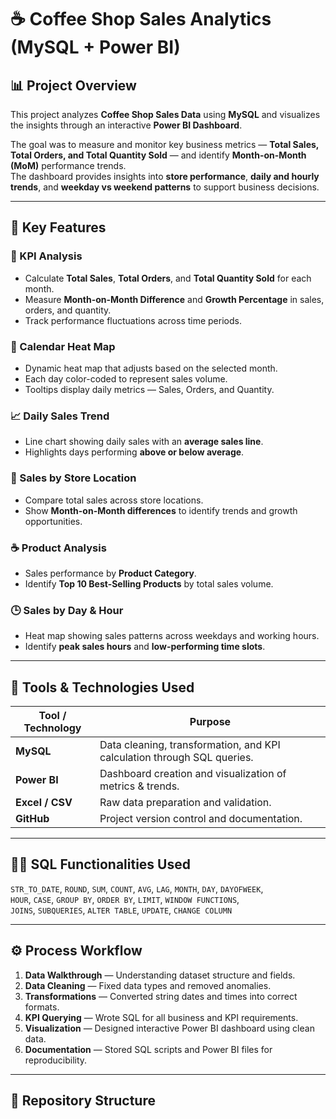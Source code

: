 # ☕ Coffee Shop Sales Analytics (MySQL + Power BI)

## 📊 Project Overview  
This project analyzes **Coffee Shop Sales Data** using **MySQL** and visualizes the insights through an interactive **Power BI Dashboard**.  

The goal was to measure and monitor key business metrics — **Total Sales, Total Orders, and Total Quantity Sold** — and identify **Month-on-Month (MoM)** performance trends.  
The dashboard provides insights into **store performance**, **daily and hourly trends**, and **weekday vs weekend patterns** to support business decisions.

---

## 🎯 Key Features  

### 🧮 KPI Analysis
- Calculate **Total Sales**, **Total Orders**, and **Total Quantity Sold** for each month.  
- Measure **Month-on-Month Difference** and **Growth Percentage** in sales, orders, and quantity.  
- Track performance fluctuations across time periods.

### 📅 Calendar Heat Map
- Dynamic heat map that adjusts based on the selected month.  
- Each day color-coded to represent sales volume.  
- Tooltips display daily metrics — Sales, Orders, and Quantity.

### 📈 Daily Sales Trend
- Line chart showing daily sales with an **average sales line**.  
- Highlights days performing **above or below average**.

### 🏬 Sales by Store Location
- Compare total sales across store locations.  
- Show **Month-on-Month differences** to identify trends and growth opportunities.

### ☕ Product Analysis
- Sales performance by **Product Category**.  
- Identify **Top 10 Best-Selling Products** by total sales volume.

### 🕒 Sales by Day & Hour
- Heat map showing sales patterns across weekdays and working hours.  
- Identify **peak sales hours** and **low-performing time slots**.

---

## 🧰 Tools & Technologies Used  

| Tool / Technology | Purpose |
|--------------------|----------|
| **MySQL** | Data cleaning, transformation, and KPI calculation through SQL queries. |
| **Power BI** | Dashboard creation and visualization of metrics & trends. |
| **Excel / CSV** | Raw data preparation and validation. |
| **GitHub** | Project version control and documentation. |

---

## 🧑‍💻 SQL Functionalities Used  
`STR_TO_DATE`, `ROUND`, `SUM`, `COUNT`, `AVG`, `LAG`, `MONTH`, `DAY`, `DAYOFWEEK`,  
`HOUR`, `CASE`, `GROUP BY`, `ORDER BY`, `LIMIT`, `WINDOW FUNCTIONS`,  
`JOINS`, `SUBQUERIES`, `ALTER TABLE`, `UPDATE`, `CHANGE COLUMN`

---

## ⚙️ Process Workflow  

1. **Data Walkthrough** — Understanding dataset structure and fields.  
2. **Data Cleaning** — Fixed data types and removed anomalies.  
3. **Transformations** — Converted string dates and times into correct formats.  
4. **KPI Querying** — Wrote SQL for all business and KPI requirements.  
5. **Visualization** — Designed interactive Power BI dashboard using clean data.  
6. **Documentation** — Stored SQL scripts and Power BI files for reproducibility.

---

## 📁 Repository Structure  

